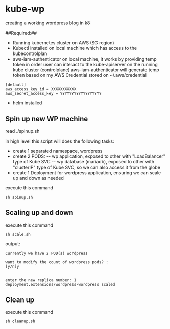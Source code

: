 # kube-wp
creating a working wordpress blog in k8

##Required:##
- Running kubernetes cluster on AWS (SG region)
- Kubectl installed on local machine which has access to the kubecontrolplan
- aws-iam-authenticator on local machine, it works by providing temp token in order user can interact to the kube-apiserver on the running kube cluster (controlplane)
aws-iam-authenticator will generate temp token based on my AWS Credential stored on ~/.aws/credential
```
[default]
aws_access_key_id = XXXXXXXXXXX
aws_secret_access_key = YYYYYYYYYYYYYYYYYY
```
- helm installed

## Spin up new WP machine ##
read ./spinup.sh

in high level this script will does the following tasks:
- create 1 separated namespace, wordpress
- create 2 PODS:
-- wp application, exposed to other with "LoadBalancer" type of Kube SVC
-- wp database (mariadb), exposed to other with "clusterIP" type of Kube SVC, so we can also access it from the globe
- create 1 Deployment for wordpress application, ensuring we can scale up and down as needed

execute this command
```
sh spinup.sh
```


## Scaling up and down ##
execute this command
```
sh scale.sh
```
output:

```
Currently we have 2 POD(s) wordpress

want to modify the count of wordpress pods? :
[y/n]y


enter the new replica number: 1
deployment.extensions/wordpress-wordpress scaled
```

## Clean up ##
execute this command
```
sh cleanup.sh
```


